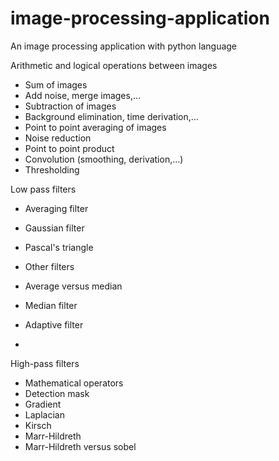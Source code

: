 # image-processing-application
An image processing application with python language

Arithmetic and logical operations between images

  + Sum of images
  + Add noise, merge images,...
  + Subtraction of images
  + Background elimination, time derivation,...
  + Point to point averaging of images
  + Noise reduction
  + Point to point product
  + Convolution (smoothing, derivation,...)
  + Thresholding
  
 Low pass filters
 
  + Averaging filter
  + Gaussian filter
  + Pascal's triangle
  + Other filters
  
 + Average versus median
 + Median filter
 + Adaptive filter
 + 
  High-pass filters
  
  + Mathematical operators
  + Detection mask
  + Gradient
  + Laplacian
  + Kirsch
  + Marr-Hildreth
  + Marr-Hildreth versus sobel
